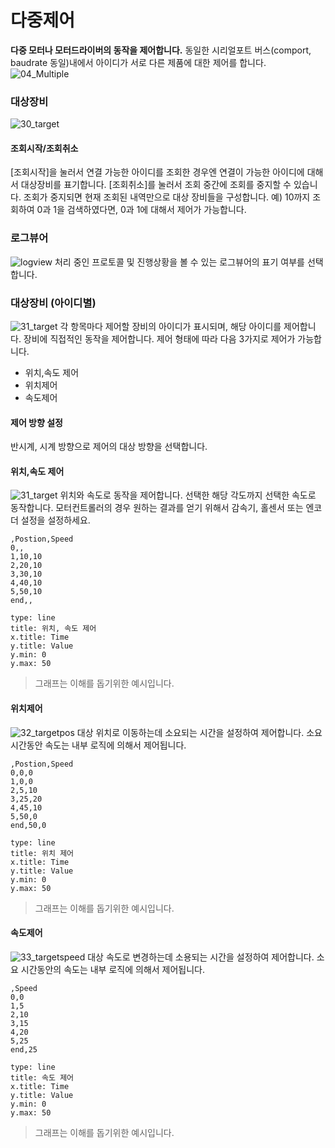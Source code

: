 # 다중제어
**다중 모터나 모터드라이버의 동작을 제어합니다.**
동일한 시리얼포트 버스(comport, baudrate 동일)내에서 아이디가 서로 다른 제품에 대한 제어를 합니다.
![04_Multiple](./Images/04_Multiple.png)

### 대상장비
![30_target](./Images/30_target.png)

#### 조회시작/조회취소
[조회시작]을 눌러서 연결 가능한 아이디를 조회한 경우엔 연결이 가능한 아이디에 대해서 대상장비를 표기합니다.
[조회취소]를 눌러서 조회 중간에 조회를 중지할 수 있습니다.
조회가 중지되면 현재 조회된 내역만으로 대상 장비들을 구성합니다.
예) 10까지 조회하여 0과 1을 검색하였다면, 0과 1에 대해서 제어가 가능합니다.
<br>
### 로그뷰어
![logview](./Images/13_Logview.png)
처리 중인 프로토콜 및 진행상황을 볼 수 있는 로그뷰어의 표기 여부를 선택합니다.
<br>
### 대상장비 (아이디별)
![31_target](./Images/31_target.png)
각 항목마다 제어할 장비의 아이디가 표시되며, 해당 아이디를 제어합니다.
장비에 직접적인 동작을 제어합니다.
제어 형태에 따라 다음 3가지로 제어가 가능합니다.
* 위치,속도 제어
* 위치제어
* 속도제어

#### 제어 방향 설정
반시계, 시계 방향으로 제어의 대상 방향을 선택합니다.

#### 위치,속도 제어
![31_target](./Images/31_target.png)
위치와 속도로 동작을 제어합니다.
선택한 해당 각도까지 선택한 속도로 동작합니다.
모터컨트롤러의 경우 원하는 결과를 얻기 위해서 감속기, 홀센서 또는 엔코더 설정을 설정하세요.

``` chart
,Postion,Speed
0,,
1,10,10
2,20,10
3,30,10
4,40,10
5,50,10
end,,

type: line
title: 위치, 속도 제어
x.title: Time
y.title: Value
y.min: 0
y.max: 50
```
> 그래프는 이해를 돕기위한 예시입니다.

#### 위치제어
![32_targetpos](./Images/32_targetpos.png)
대상 위치로 이동하는데 소요되는 시간을 설정하여 제어합니다.
소요 시간동안 속도는 내부 로직에 의해서 제어됩니다.

``` chart
,Postion,Speed
0,0,0
1,0,0
2,5,10
3,25,20
4,45,10
5,50,0
end,50,0

type: line
title: 위치 제어
x.title: Time
y.title: Value
y.min: 0
y.max: 50
```
> 그래프는 이해를 돕기위한 예시입니다.

#### 속도제어
![33_targetspeed](./Images/33_targetspeed.png)
대상 속도로 변경하는데 소용되는 시간을 설정하여 제어합니다.
소요 시간동안의 속도는 내부 로직에 의해서 제어됩니다.

``` chart
,Speed
0,0
1,5
2,10
3,15
4,20
5,25
end,25

type: line
title: 속도 제어
x.title: Time
y.title: Value
y.min: 0
y.max: 50
```
> 그래프는 이해를 돕기위한 예시입니다.

